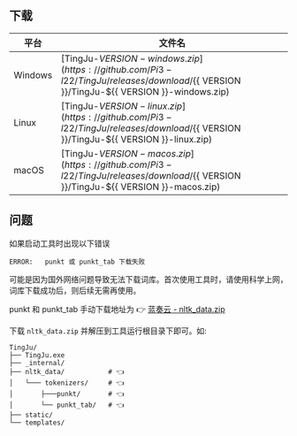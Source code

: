 ## 下载

| 平台    | 文件名                                                                                                                                    |
| ------- | ----------------------------------------------------------------------------------------------------------------------------------------- |
| Windows | [TingJu-${{ VERSION }}-windows.zip](https://github.com/Pi3-l22/TingJu/releases/download/${{ VERSION }}/TingJu-${{ VERSION }}-windows.zip) |
| Linux   | [TingJu-${{ VERSION }}-linux.zip](https://github.com/Pi3-l22/TingJu/releases/download/${{ VERSION }}/TingJu-${{ VERSION }}-linux.zip)     |
| macOS   | [TingJu-${{ VERSION }}-macos.zip](https://github.com/Pi3-l22/TingJu/releases/download/${{ VERSION }}/TingJu-${{ VERSION }}-macos.zip)     |

## 问题

如果启动工具时出现以下错误

```shell
ERROR:   punkt 或 punkt_tab 下载失败
```

可能是因为国外网络问题导致无法下载词库。首次使用工具时，请使用科学上网，词库下载成功后，则后续无需再使用。

punkt 和 punkt_tab 手动下载地址为 👉 [蓝奏云 - nltk_data.zip](https://wwrs.lanzouo.com/ie7x932top2b)

下载 `nltk_data.zip` 并解压到工具运行根目录下即可。如: 

```shell
TingJu/
├── TingJu.exe
├── _internal/
├── nltk_data/           # 👈
│   └─── tokenizers/     # 👈
│       ├───punkt/       # 👈
│       └── punkt_tab/   # 👈
├── static/
└── templates/
```